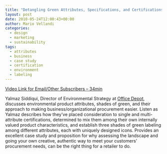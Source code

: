 ```yaml
---
title: "Detangling Green Attributes, Specifications, and Certifications"
layout: post
date: 2010-05-24T12:00:43+00:00
author: Mario Vellandi
categories:
  - design
  - marketing
  - sustainability
tags:
  - attributes
  - business
  - case study
  - certification
  - environment
  - labeling
---
```

[Video Link for Email/Other Subscribers &#8211; 34min](http://vimeo.com/11418170)

Yalmaz Siddiqui, Director of Environmental Strategy at [Office Depot](http://www.officedepot.com/), discusses environmental product attributes, shades of green, and their approach to making business/organizational procurement easier. Listen as Yalmaz describes how they&#8217;ve placed consideration to single and multi-attribute certifications, determined to mix them among their own internally valued product characteristics, and establish three shades of green labeling among different attributes, each with uniquely designed icons. Provides an excellent case study and proposition for why assessing the landscape and going your own creative, authentic way to meet your customers&#8217; procurement needs, can be the right thing for a retailer to do.
